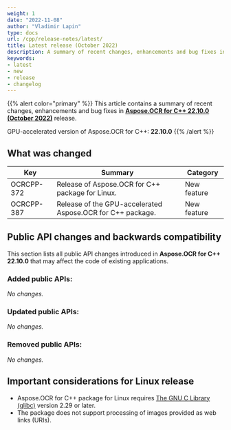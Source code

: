 ```yaml
---
weight: 1
date: "2022-11-08"
author: "Vladimir Lapin"
type: docs
url: /cpp/release-notes/latest/
title: Latest release (October 2022)
description: A summary of recent changes, enhancements and bug fixes in the latest release of Aspose.OCR for C++.
keywords:
- latest
- new
- release
- changelog
---
```


{{% alert color="primary" %}}
This article contains a summary of recent changes, enhancements and bug fixes in [**Aspose.OCR for C++ 22.10.0 (October 2022)**](https://www.nuget.org/packages/Aspose.OCR.Cpp/22.10.0) release.

GPU-accelerated version of Aspose.OCR for C++: **22.10.0**
{{% /alert %}}

## What was changed

Key | Summary | Category
--- | ------- | --------
OCRCPP-372 | Release of Aspose.OCR for C++ package for Linux. | New feature
OCRCPP-387 | Release of the GPU-accelerated Aspose.OCR for C++ package. | New feature

## Public API changes and backwards compatibility

This section lists all public API changes introduced in **Aspose.OCR for C++ 22.10.0** that may affect the code of existing applications.

### Added public APIs:

_No changes._

### Updated public APIs:

_No changes._

### Removed public APIs:

_No changes._

## Important considerations for Linux release

- Aspose.OCR for C++ package for Linux requires [The GNU C Library (glibc)](https://www.gnu.org/software/libc/) version 2.29 or later.
- The package does not support processing of images provided as web links (URIs).
